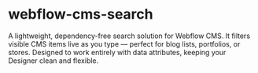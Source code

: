 # webflow-cms-search
A lightweight, dependency-free search solution for Webflow CMS. It filters visible CMS items live as you type — perfect for blog lists, portfolios, or stores. Designed to work entirely with data attributes, keeping your Designer clean and flexible.
